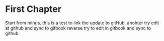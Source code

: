 # First Chapter

Start from minus. this is a test to link the update to gitHub.
anohter try edit at github and sync to gitbook
reverse try to edit in gitbook and sync to github
